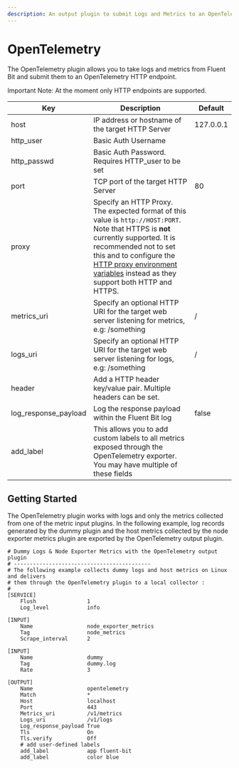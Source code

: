 ```yaml
---
description: An output plugin to submit Logs and Metrics to an OpenTelemetry endpoint
---
```


# OpenTelemetry

The OpenTelemetry plugin allows you to take logs and metrics from Fluent Bit and submit them to an OpenTelemetry HTTP endpoint.

Important Note: At the moment only HTTP endpoints are supported.

| Key                  | Description                                                  | Default   |
| -------------------- | ------------------------------------------------------------ | --------- |
| host                 | IP address or hostname of the target HTTP Server             | 127.0.0.1 |
| http_user            | Basic Auth Username                                          |           |
| http_passwd          | Basic Auth Password. Requires HTTP_user to be set            |           |
| port                 | TCP port of the target HTTP Server                           | 80        |
| proxy                | Specify an HTTP Proxy. The expected format of this value is `http://HOST:PORT`. Note that HTTPS is **not** currently supported. It is recommended not to set this and to configure the [HTTP proxy environment variables](https://docs.fluentbit.io/manual/administration/http-proxy) instead as they support both HTTP and HTTPS. |           |
| metrics_uri                  | Specify an optional HTTP URI for the target web server listening for metrics, e.g: /something | /         |
| logs_uri                  | Specify an optional HTTP URI for the target web server listening for logs, e.g: /something | /         |
| header               | Add a HTTP header key/value pair. Multiple headers can be set. |           |
| log_response_payload | Log the response payload within the Fluent Bit log           | false     |
| add_label            | This allows you to add custom labels to all metrics exposed through the OpenTelemetry exporter. You may have multiple of these fields |           |

## Getting Started

The OpenTelemetry plugin works with logs and only the metrics collected from one of the metric input plugins. In the following example, log records generated by the dummy plugin and the host metrics collected by the node exporter metrics plugin are exported by the OpenTelemetry output plugin. 

```
# Dummy Logs & Node Exporter Metrics with the OpenTelemetry output plugin
# -------------------------------------------
# The following example collects dummy logs and host metrics on Linux and delivers
# them through the OpenTelemetry plugin to a local collector :
#
[SERVICE]
    Flush                1
    Log_level            info

[INPUT]
    Name                 node_exporter_metrics
    Tag                  node_metrics
    Scrape_interval      2

[INPUT]
    Name                 dummy
    Tag                  dummy.log
    Rate                 3

[OUTPUT]
    Name                 opentelemetry
    Match                *
    Host                 localhost
    Port                 443
    Metrics_uri          /v1/metrics
    Logs_uri             /v1/logs
    Log_response_payload True
    Tls                  On
    Tls.verify           Off
    # add user-defined labels
    add_label            app fluent-bit
    add_label            color blue
```
